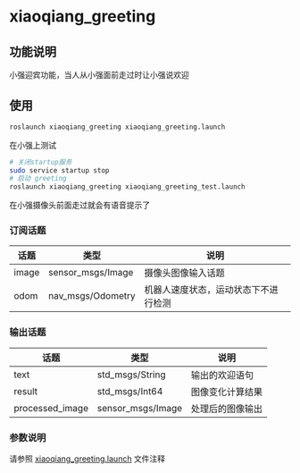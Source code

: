 # xiaoqiang_greeting

## 功能说明

小强迎宾功能，当人从小强面前走过时让小强说欢迎

## 使用

```bash
roslaunch xiaoqiang_greeting xiaoqiang_greeting.launch
```

在小强上测试

```bash
# 关闭startup服务
sudo service startup stop
# 启动 greeting
roslaunch xiaoqiang_greeting xiaoqiang_greeting_test.launch
```

在小强摄像头前面走过就会有语音提示了

### 订阅话题

|话题|类型|说明|
|--|--|--|
|image|sensor_msgs/Image|摄像头图像输入话题|
|odom|nav_msgs/Odometry|机器人速度状态，运动状态下不进行检测|

### 输出话题

|话题|类型|说明|
|--|--|--|
|text|std_msgs/String|输出的欢迎语句|
|result|std_msgs/Int64|图像变化计算结果|
|processed_image|sensor_msgs/Image|处理后的图像输出|

### 参数说明

请参照 [xiaoqiang_greeting.launch](./launch/xiaoqiang_greeting.launch) 文件注释